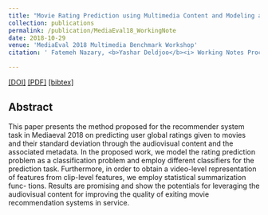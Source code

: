 ```yaml
---
title: "Movie Rating Prediction using Multimedia Content and Modeling as a Classification Problem"
collection: publications
permalink: /publication/MediaEval18_WorkingNote
date: 2018-10-29
venue: 'MediaEval 2018 Multimedia Benchmark Workshop'
citation: ' Fatemeh Nazary, <b>Yashar Deldjoo</b><i> Working Notes Proceedings of the MediaEval 2018 Workshop</i> <b>(MediaEval 2018)</b>.'

---
```


[[DOI]](https://www.computing.dcu.ie/~parora/mediaeval2018/) [[PDF]](https://yasdel.github.io/files/MediaEval2018_wn.pdf)  [[bibtex]](https://github.com/yasdel/yasdel.github.io/tree/master/_publications/MediaEval18_wn.bib)


## Abstract
This paper presents the method proposed for the recommender system task in Mediaeval 2018 on predicting user global ratings given to movies and their standard deviation through the audiovisual content and the associated metadata. In the proposed work, we model the rating prediction problem as a classification problem and employ different classifiers for the prediction task. Furthermore, in order to obtain a video-level representation of features from clip-level features, we employ statistical summarization func- tions. Results are promising and show the potentials for leveraging the audiovisual content for improving the quality of exiting movie recommendation systems in service.
